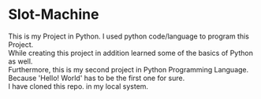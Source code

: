# Slot-Machine
This is my Project in Python. I used python code/language to program this Project.<br>
While creating this project in addition learned some of the basics of Python as well. <br> Furthermore, this is my second project in Python Programming Language.</br>
Because 'Hello! World' has to be the first one for sure.<br>
I have cloned this repo. in my local system.
